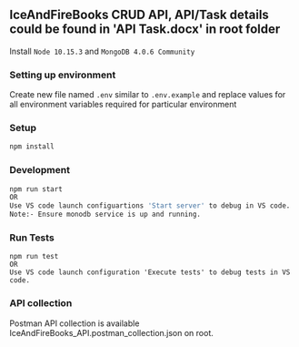 ## IceAndFireBooks CRUD API, API/Task details could be found in 'API Task.docx' in root folder

Install ``Node 10.15.3`` and ``MongoDB 4.0.6 Community``

### Setting up environment

Create new file named ``.env`` similar to ``.env.example`` and replace values for all environment variables required for particular environment

### Setup
```bash
npm install
```

### Development

```bash
npm run start
OR
Use VS code launch configuartions 'Start server' to debug in VS code.
Note:- Ensure monodb service is up and running.
```

### Run Tests

```
npm run test
OR
Use VS code launch configuration 'Execute tests' to debug tests in VS code.
```

### API collection
Postman API collection is available IceAndFireBooks_API.postman_collection.json on root.
